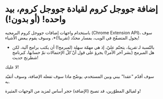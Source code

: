 إضافة جووجل كروم لقيادة جووجل كروم، بيد واحده! (أو بدون!)
=======
باستخدام واجهات إضافات جووجل كروم البرمجيه (Chrome Extension API)، سوف يجول المتصفّح في الويب، بمسار محدّد (تقريبا!)*، وسوف يقوم ببعض الأشياء!
* بالنّسبة لـ *تقريبا*، يتحتّم عليّ، إذ هي مهمّة سهلة (لمبرمج!) أن يكتب برامج آلية، لكن هل المبرمج (بشر آخر الأمر!) يجرؤ على قول أنّ *كلّ* الإحتمالات تمّ حسابها، كبرنامج شطرنج حديث!

لا عليك!

سوف أقدّم "عقدا" بيني وبين المستخدم، يوضّح ماذا سوف تفعله الإضافة، وسوف أتقيّد به.

و لفيالق المطوّرين، قد تصبح (الإضافة) حجر أساس لمزيد من الوجهات المثيرة!
